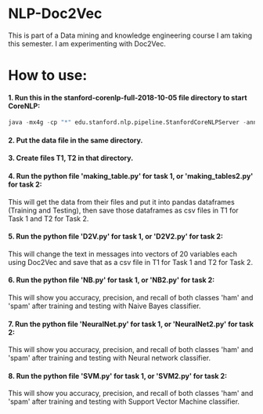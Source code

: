# NLP-Doc2Vec
This is part of a Data mining and knowledge engineering course I am taking this semester. I am experimenting with Doc2Vec.

# How to use:
#### 1. Run this in the stanford-corenlp-full-2018-10-05 file directory to start CoreNLP:

```python
java -mx4g -cp "*" edu.stanford.nlp.pipeline.StanfordCoreNLPServer -annotators "tokenize,ssplit,pos,lemma,parse,sentiment" -port 9000 -timeout 30000
```

#### 2. Put the data file in the same directory.

#### 3. Create files T1, T2 in that directory.

#### 4. Run the python file 'making_table.py' for task 1, or 'making_tables2.py' for task 2:
This will get the data from their files and put it into pandas dataframes (Training and Testing), then save those dataframes as csv files in T1 for Task 1 and T2 for Task 2.

#### 5. Run the python file 'D2V.py' for task 1, or 'D2V2.py' for task 2:
This will change the text in messages into vectors of 20 variables each using Doc2Vec and save that as a csv file in T1 for Task 1 and T2 for Task 2.

#### 6. Run the python file 'NB.py' for task 1, or 'NB2.py' for task 2:
This will show you accuracy, precision, and recall of both classes 'ham' and 'spam' after training and testing with Naive Bayes classifier.

#### 7. Run the python file 'NeuralNet.py' for task 1, or 'NeuralNet2.py' for task 2:
This will show you accuracy, precision, and recall of both classes 'ham' and 'spam' after training and testing with Neural network classifier.

#### 8. Run the python file 'SVM.py' for task 1, or 'SVM2.py' for task 2:
This will show you accuracy, precision, and recall of both classes 'ham' and 'spam' after training and testing with Support Vector Machine classifier.
